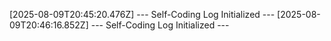 [2025-08-09T20:45:20.476Z] --- Self-Coding Log Initialized ---
[2025-08-09T20:46:16.852Z] --- Self-Coding Log Initialized ---
